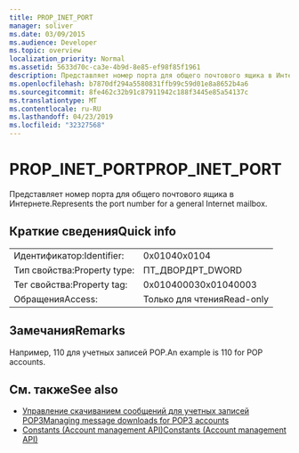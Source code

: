 ```yaml
---
title: PROP_INET_PORT
manager: soliver
ms.date: 03/09/2015
ms.audience: Developer
ms.topic: overview
localization_priority: Normal
ms.assetid: 5633d70c-ca3e-4b9d-8e85-ef98f85f1961
description: Представляет номер порта для общего почтового ящика в Интернете.
ms.openlocfilehash: b7870df294a5580831ffb99c59d01e8a8652b4a6
ms.sourcegitcommit: 8fe462c32b91c87911942c188f3445e85a54137c
ms.translationtype: MT
ms.contentlocale: ru-RU
ms.lasthandoff: 04/23/2019
ms.locfileid: "32327568"
---
```

# <a name="propinetport"></a><span data-ttu-id="3997a-103">PROP_INET_PORT</span><span class="sxs-lookup"><span data-stu-id="3997a-103">PROP_INET_PORT</span></span>

<span data-ttu-id="3997a-104">Представляет номер порта для общего почтового ящика в Интернете.</span><span class="sxs-lookup"><span data-stu-id="3997a-104">Represents the port number for a general Internet mailbox.</span></span>
  
## <a name="quick-info"></a><span data-ttu-id="3997a-105">Краткие сведения</span><span class="sxs-lookup"><span data-stu-id="3997a-105">Quick info</span></span>

|||
|:-----|:-----|
|<span data-ttu-id="3997a-106">Идентификатор:</span><span class="sxs-lookup"><span data-stu-id="3997a-106">Identifier:</span></span>  <br/> |<span data-ttu-id="3997a-107">0x0104</span><span class="sxs-lookup"><span data-stu-id="3997a-107">0x0104</span></span>  <br/> |
|<span data-ttu-id="3997a-108">Тип свойства:</span><span class="sxs-lookup"><span data-stu-id="3997a-108">Property type:</span></span>  <br/> |<span data-ttu-id="3997a-109">ПТ_ДВОРД</span><span class="sxs-lookup"><span data-stu-id="3997a-109">PT_DWORD</span></span>  <br/> |
|<span data-ttu-id="3997a-110">Тег свойства:</span><span class="sxs-lookup"><span data-stu-id="3997a-110">Property tag:</span></span>  <br/> |<span data-ttu-id="3997a-111">0x01040003</span><span class="sxs-lookup"><span data-stu-id="3997a-111">0x01040003</span></span>  <br/> |
|<span data-ttu-id="3997a-112">Обращения</span><span class="sxs-lookup"><span data-stu-id="3997a-112">Access:</span></span>  <br/> |<span data-ttu-id="3997a-113">Только для чтения</span><span class="sxs-lookup"><span data-stu-id="3997a-113">Read-only</span></span>  <br/> |
   
## <a name="remarks"></a><span data-ttu-id="3997a-114">Замечания</span><span class="sxs-lookup"><span data-stu-id="3997a-114">Remarks</span></span>

<span data-ttu-id="3997a-115">Например, 110 для учетных записей POP.</span><span class="sxs-lookup"><span data-stu-id="3997a-115">An example is 110 for POP accounts.</span></span>
  
## <a name="see-also"></a><span data-ttu-id="3997a-116">См. также</span><span class="sxs-lookup"><span data-stu-id="3997a-116">See also</span></span>

- [<span data-ttu-id="3997a-117">Управление скачиванием сообщений для учетных записей POP3</span><span class="sxs-lookup"><span data-stu-id="3997a-117">Managing message downloads for POP3 accounts</span></span>](managing-message-downloads-for-pop3-accounts.md) 
- [<span data-ttu-id="3997a-118">Constants (Account management API)</span><span class="sxs-lookup"><span data-stu-id="3997a-118">Constants (Account management API)</span></span>](constants-account-management-api.md)

